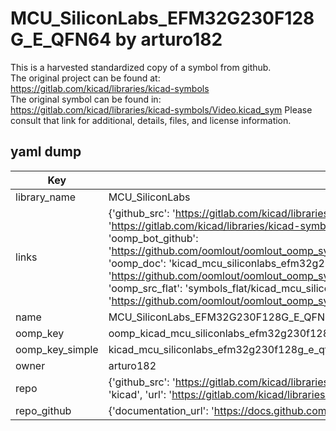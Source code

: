 # MCU_SiliconLabs_EFM32G230F128G_E_QFN64 by arturo182  
This is a harvested standardized copy of a symbol from github.  
The original project can be found at:  
https://gitlab.com/kicad/libraries/kicad-symbols  
The original symbol can be found in:
https://gitlab.com/kicad/libraries/kicad-symbols/Video.kicad_sym
Please consult that link for additional, details, files, and license information.  
## yaml dump  
| Key | Value |  
| --- | --- |  
| library_name | MCU_SiliconLabs |  
| links | {'github_src': 'https://gitlab.com/kicad/libraries/kicad-symbols/Video.kicad_sym', 'github_src_repo': 'https://gitlab.com/kicad/libraries/kicad-symbols', 'oomp_bot': 'kicad_mcu_siliconlabs_efm32g230f128g_e_qfn64/working', 'oomp_bot_github': 'https://github.com/oomlout/oomlout_oomp_symbol_bot/tree/main/kicad_mcu_siliconlabs_efm32g230f128g_e_qfn64/working', 'oomp_doc': 'kicad_mcu_siliconlabs_efm32g230f128g_e_qfn64/working', 'oomp_doc_github': 'https://github.com/oomlout/oomlout_oomp_symbol_doc/tree/main/kicad_mcu_siliconlabs_efm32g230f128g_e_qfn64/working', 'oomp_src_flat': 'symbols_flat/kicad_mcu_siliconlabs_efm32g230f128g_e_qfn64/working', 'oomp_src_flat_github': 'https://github.com/oomlout/oomlout_oomp_symbol_src/tree/main/kicad_mcu_siliconlabs_efm32g230f128g_e_qfn64/working'} |  
| name | MCU_SiliconLabs_EFM32G230F128G_E_QFN64 |  
| oomp_key | oomp_kicad_mcu_siliconlabs_efm32g230f128g_e_qfn64 |  
| oomp_key_simple | kicad_mcu_siliconlabs_efm32g230f128g_e_qfn64 |  
| owner | arturo182 |  
| repo | {'github_src': 'https://gitlab.com/kicad/libraries/kicad-symbols/Video.kicad_sym', 'name': 'libraries/kicad-symbols', 'owner': 'kicad', 'url': 'https://gitlab.com/kicad/libraries/kicad-symbols'} |  
| repo_github | {'documentation_url': 'https://docs.github.com/rest/repos/repos#get-a-repository', 'message': 'Not Found'} |  

